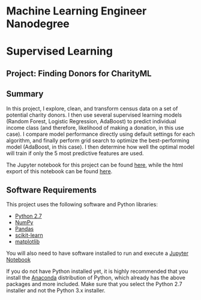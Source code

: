 # Machine Learning Engineer Nanodegree
# Supervised Learning
## Project: Finding Donors for CharityML

## Summary

In this project, I explore, clean, and transform census data on a set of potential charity donors.  I then use several supervised learning models (Random Forest, Logistic Regression, AdaBoost) to predict individual income class (and therefore, likelihood of making a donation, in this use case).  I compare model performance directly using default settings for each algorithm, and finally perform grid search to optimize the best-performing model (AdaBoost, in this case).  I then determine how well the optimal model will train if only the 5 most predictive features are used.

The Jupyter notebook for this project can be found [here](./finding_donors.ipynb), while the html export of this notebook can be found [here](https://eskrav.github.io/udacity-machine-learning/finding-donors/finding_donors.html).

## Software Requirements

This project uses the following software and Python libraries:

- [Python 2.7](https://www.python.org/download/releases/2.7/)
- [NumPy](http://www.numpy.org/)
- [Pandas](http://pandas.pydata.org/)
- [scikit-learn](http://scikit-learn.org/stable/)
- [matplotlib](http://matplotlib.org/)

You will also need to have software installed to run and execute a [Jupyter Notebook](http://ipython.org/notebook.html)

If you do not have Python installed yet, it is highly recommended that you install the [Anaconda](http://continuum.io/downloads) distribution of Python, which already has the above packages and more included. Make sure that you select the Python 2.7 installer and not the Python 3.x installer.
